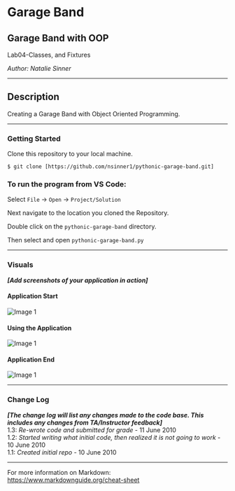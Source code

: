 # Garage Band

## Garage Band with OOP

Lab04-Classes, and Fixtures

*Author: Natalie Sinner*

----

## Description

Creating a Garage Band with Object Oriented Programming.

---

### Getting Started
Clone this repository to your local machine.

```
$ git clone [https://github.com/nsinner1/pythonic-garage-band.git]
```

### To run the program from VS Code:
Select ```File``` -> ```Open``` -> ```Project/Solution```

Next navigate to the location you cloned the Repository.

Double click on the ```pythonic-garage-band``` directory.

Then select and open ```pythonic-garage-band.py```

---

### Visuals
***[Add screenshots of your application in action]***

#### Application Start
![Image 1](https://via.placeholder.com/750x500)
#### Using the Application
![Image 1](https://via.placeholder.com/750x500)
#### Application End
![Image 1](https://via.placeholder.com/750x500)

---

### Change Log
***[The change log will list any changes made to the code base. This includes any changes from TA/Instructor feedback]***  
1.3: *Re-wrote code and submitted for grade* - 11 June 2010  
1.2: *Started writing what initial code, then realized it is not going to work* - 10 June 2010  
1.1: *Created initial repo* - 10 June 2010  


------------------------------
For more information on Markdown: https://www.markdownguide.org/cheat-sheet